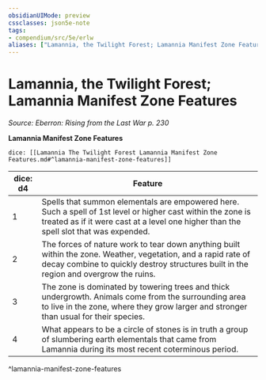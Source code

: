 ```yaml
---
obsidianUIMode: preview
cssclasses: json5e-note
tags:
- compendium/src/5e/erlw
aliases: ["Lamannia, the Twilight Forest; Lamannia Manifest Zone Features"]
---
```

# Lamannia, the Twilight Forest; Lamannia Manifest Zone Features
*Source: Eberron: Rising from the Last War p. 230* 

**Lamannia Manifest Zone Features**

`dice: [[Lamannia The Twilight Forest Lamannia Manifest Zone Features.md#^lamannia-manifest-zone-features]]`

| dice: d4 | Feature |
|----------|---------|
| 1 | Spells that summon elementals are empowered here. Such a spell of 1st level or higher cast within the zone is treated as if it were cast at a level one higher than the spell slot that was expended. |
| 2 | The forces of nature work to tear down anything built within the zone. Weather, vegetation, and a rapid rate of decay combine to quickly destroy structures built in the region and overgrow the ruins. |
| 3 | The zone is dominated by towering trees and thick undergrowth. Animals come from the surrounding area to live in the zone, where they grow larger and stronger than usual for their species. |
| 4 | What appears to be a circle of stones is in truth a group of slumbering earth elementals that came from Lamannia during its most recent coterminous period. |
^lamannia-manifest-zone-features